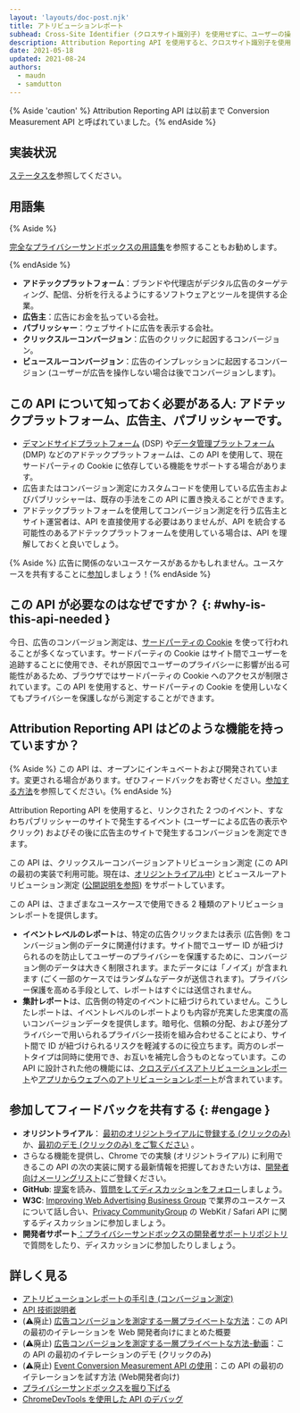 ```yaml
---
layout: 'layouts/doc-post.njk'
title: アトリビューションレポート
subhead: Cross-Site Identifier (クロスサイト識別子) を使用せずに、ユーザーの操作 ( 広告のクリックや表示など) がコンバージョンにつながるタイミングを測定します。
description: Attribution Reporting API を使用すると、クロスサイト識別子を使用しなくてもユーザーの操作 (広告のクリックや表示など) がコンバージョンにつながるタイミングを測定できます。
date: 2021-05-18
updated: 2021-08-24
authors:
  - maudn
  - samdutton
---
```


{% Aside 'caution' %} Attribution Reporting API は以前まで Conversion Measurement API と呼ばれていました。{% endAside %}

## 実装状況

[ステータスを](/docs/privacy-sandbox/attribution-reporting-introduction/#status)参照してください。

## 用語集

{% Aside %}

[完全なプライバシーサンドボックスの用語集](/docs/privacy-sandbox/glossary/)を参照することもお勧めします。

{% endAside %}

- **アドテックプラットフォーム**：ブランドや代理店がデジタル広告のターゲティング、配信、分析を行えるようにするソフトウェアとツールを提供する企業。
- **広告主**：広告にお金を払っている会社。
- **パブリッシャー**：ウェブサイトに広告を表示する会社。
- **クリックスルーコンバージョン**：広告のクリックに起因するコンバージョン。
- **ビュースルーコンバージョン**：広告のインプレッションに起因するコンバージョン (ユーザーが広告を操作しない場合は後でコンバージョンします)。

## この API について知っておく必要がある人: アドテックプラットフォーム、広告主、パブリッシャーです。

- [デマンドサイドプラットフォーム](https://en.wikipedia.org/wiki/Demand-side_platform) (DSP) や[データ管理プラットフォーム](https://en.wikipedia.org/wiki/Data_management_platform) (DMP) などのアドテックプラットフォームは、この API を使用して、現在サードパーティの Cookie に依存している機能をサポートする場合があります。
- 広告またはコンバージョン測定にカスタムコードを使用している広告主およびパブリッシャーは、既存の手法をこの API に置き換えることができます。
- アドテックプラットフォームを使用してコンバージョン測定を行う広告主とサイト運営者は、API を直接使用する必要はありませんが、API を統合する可能性のあるアドテックプラットフォームを使用している場合は、API を理解しておくと良いでしょう。

{% Aside %} 広告に関係のないユースケースがあるかもしれません。ユースケースを共有することに[参加](#engage)しましょう！{% endAside %}

## この API が必要なのはなぜですか？ {: #why-is-this-api-needed }

今日、広告のコンバージョン測定は、[サードパーティの Cookie](https://developer.mozilla.org/en-US/docs/Web/HTTP/Cookies#Third-party_cookies) を使って行われることが多くなっています。サードパーティの Cookie はサイト間でユーザーを追跡することに使用でき、それが原因でユーザーのプライバシーに影響が出る可能性があるため、ブラウザではサードパーティの Cookie へのアクセスが制限されています。この API を使用すると、サードパーティの Cookie を使用しいなくてもプライバシーを保護しながら測定することができます。

## Attribution Reporting API はどのような機能を持っていますか？

{% Aside %} この API は、オープンにインキュベートおよび開発されています。変更される場合があります。ぜひフィードバックをお寄せください。[参加する方法](#engage)を参照してください。{% endAside %}

Attribution Reporting API を使用すると、リンクされた 2 つのイベント、すなわちパブリッシャーのサイトで発生するイベント (ユーザーによる広告の表示やクリック) およびその後に広告主のサイトで発生するコンバージョンを測定できます。

この API は、クリックスルーコンバージョンアトリビューション測定 (この API の最初の実装で利用可能。現在は、[オリジントライアル中](https://web.dev/conversion-measurement/#browser-support)) とビュースルーアトリビューション測定 ([公開説明を参照](https://github.com/WICG/conversion-measurement-api/blob/main/event_attribution_reporting_views.md)) をサポートしています。

この API は、さまざまなユースケースで使用できる 2 種類のアトリビューションレポートを提供します。

- **イベントレベルのレポート**は、特定の広告クリックまたは表示 (広告側) をコンバージョン側のデータに関連付けます。サイト間でユーザー ID が紐づけられるのを防止してユーザーのプライバシーを保護するために、コンバージョン側のデータは大きく制限されます。またデータには「ノイズ」が含まれます (ごく一部のケースではランダムなデータが送信されます)。プライバシー保護を高める手段として、レポートはすぐには送信されません。
- **集計レポート**は、広告側の特定のイベントに紐づけられていません。こうしたレポートは、イベントレベルのレポートよりも内容が充実した忠実度の高いコンバージョンデータを提供します。暗号化、信頼の分配、および差分プライバシーで用いられるプライバシー技術を組み合わせることにより、サイト間で ID が紐づけられるリスクを軽減するのに役立ちます。両方のレポートタイプは同時に使用でき、お互いを補完し合うものとなっています。この API に設計された他の機能には、[クロスデバイスアトリビューションレポート](https://github.com/WICG/conversion-measurement-api/blob/main/cross_device.md)や[アプリからウェブへのアトリビューションレポート](https://github.com/WICG/conversion-measurement-api/blob/main/app_to_web.md)が含まれています。

## 参加してフィードバックを共有する {: #engage }

- **オリジントライアル**： [最初のオリジントライアルに登録する (クリックのみ)](https://developer.chrome.com/origintrials/#/view_trial/3411476717733150721) か、[最初のデモ (クリックのみ) をご覧ください](https://goo.gle/demo-event-level-conversion-measurement-api) 。
- さらなる機能を提供し、Chrome での実験 (オリジントライアル) に利用できるこの API の次の実装に関する最新情報を把握しておきたい方は、[開発者向けメーリングリスト](https://groups.google.com/u/1/a/chromium.org/g/attribution-reporting-api-dev)にご登録ください。
- **GitHub**: [提案](https://github.com/WICG/conversion-measurement-api/)を読み、[質問をしてディスカッションをフォロー](https://github.com/WICG/conversion-measurement-api/issues)しましょう。
- **W3C**: [Improving Web Advertising Business Group](https://www.w3.org/community/web-adv/participants) で業界のユースケースについて話し合い、[Privacy CommunityGroup](https://www.w3.org/community/privacycg/) の WebKit / Safari API に関するディスカッションに参加しましょう。
- **開発者サポート**[：プライバシーサンドボックスの開発者サポートリポジトリ](https://github.com/GoogleChromeLabs/privacy-sandbox-dev-support)で質問をしたり、ディスカッションに参加したりしましょう。

## 詳しく見る

- [アトリビューションレポートの手引き (コンバージョン測定)](/docs/privacy-sandbox/attribution-reporting-introduction)
- [API 技術説明者](https://github.com/WICG/conversion-measurement-api/)
- (⚠️廃止) [広告コンバージョンを測定する一層プライベートな方法](https://web.dev/conversion-measurement/)：この API の最初のイテレーションを Web 開発者向けにまとめた概要
- (⚠️廃止) [広告コンバージョンを測定する一層プライベートな方法-動画](https://www.youtube.com/watch?v=jcDfOoWwZcM)：この API の最初のイテレーションのデモ (クリックのみ)
- (⚠️廃止) [Event Conversion Measurement API の使用](https://web.dev/using-conversion-measurement/)：この API の最初のイテレーションを試す方法 (Web開発者向け)
- [プライバシーサンドボックスを掘り下げる](https://web.dev/digging-into-the-privacy-sandbox)
- [ChromeDevTools を使用した API のデバッグ](/blog/new-in-devtools-93/#attribution-reporting)
